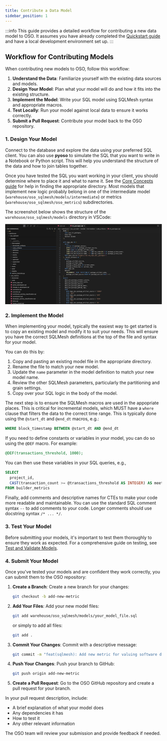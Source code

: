 ```yaml
---
title: Contribute a Data Model
sidebar_position: 1
---
```


:::info
This guide provides a detailed workflow for contributing a new data model to OSO. It assumes you have already completed the [Quickstart guide](../quickstart.md) and have a local development environment set up.
:::

## Workflow for Contributing Models

When contributing new models to OSO, follow this workflow:

1.  **Understand the Data**: Familiarize yourself with the existing data sources and models.
2.  **Design Your Model**: Plan what your model will do and how it fits into the existing structure.
3.  **Implement the Model**: Write your SQL model using SQLMesh syntax and appropriate macros.
4.  **Test Locally**: Run your model against local data to ensure it works correctly.
5.  **Submit a Pull Request**: Contribute your model back to the OSO repository.

### 1. Design Your Model

Connect to the database and explore the data using your preferred SQL client. You can also use **pyoso** to simulate the SQL that you want to write in a Notebook or Python script. This will help you understand the structure of the data and how to join tables together.

Once you have tested the SQL you want working in your client, you should determine where to place it and what to name it. See the [Core Concepts guide](../core-concepts.md#model-structure) for help in finding the appropriate directory. Most models that implement new logic probably belong in one of the intermediate model (`warehouse/oso_sqlmesh/models/intermediate`) or metrics (`warehouse/oso_sqlmesh/oso_metrics`) subdirectories.

The screenshot below shows the structure of the `warehouse/oso_sqlmesh/models` directory in VSCode:

![vscode-model.png](./vscode-model.png)

### 2. Implement the Model

When implementing your model, typically the easiest way to get started is to copy an existing model and modify it to suit your needs. This will ensure you have the correct SQLMesh definitions at the top of the file and syntax for your model.

You can do this by:

1.  Copy and pasting an existing model file in the appropriate directory.
2.  Rename the file to match your new model.
3.  Update the `name` parameter in the model definition to match your new model name.
4.  Review the other SQLMesh parameters, particularly the partitioning and grain settings.
5.  Copy over your SQL logic in the body of the model.

The next step is to ensure the SQLMesh macros are used in the appopriate places. This is critical for incremental models, which MUST have a `where` clause that filters the data to the correct time range. This is typically done using the `@start_dt` and `@end_dt` macros, e.g.:

```sql
WHERE block_timestamp BETWEEN @start_dt AND @end_dt
```

If you need to define constants or variables in your model, you can do so using the `@DEF` macro. For example:

```sql
@DEF(transactions_threshold, 1000);
```

You can then use these variables in your SQL queries, e.g.,

```sql
SELECT
  project_id,
  CAST(transaction_count >= @transactions_threshold AS INTEGER) AS meets_criteria
FROM builder_metrics
```

Finally, add comments and descriptive names for CTEs to make your code more readable and maintainable. You can use the standard SQL comment syntax `--` to add comments to your code. Longer comments should use docstring syntax `/* ... */`.

### 3. Test Your Model

Before submitting your models, it's important to test them thoroughly to ensure they work as expected. For a comprehensive guide on testing, see [Test and Validate Models](./test-and-validate-models.md).

### 4. Submit Your Model

Once you've tested your models and are confident they work correctly, you can submit them to the OSO repository:

1.  **Create a Branch**: Create a new branch for your changes:

    ```bash
    git checkout -b add-new-metric
    ```

2.  **Add Your Files**: Add your new model files:

    ```bash
    git add warehouse/oso_sqlmesh/models/your_model_file.sql
    ```

    or simply to add all files:

    ```bash
    git add .
    ```

3.  **Commit Your Changes**: Commit with a descriptive message:

    ```bash
    git commit -m "feat(sqlmesh): Add new metric for valuing software dependencies"
    ```

4.  **Push Your Changes**: Push your branch to GitHub:

    ```bash
    git push origin add-new-metric
    ```

5.  **Create a Pull Request**: Go to the OSO GitHub repository and create a pull request for your branch.

In your pull request description, include:

- A brief explanation of what your model does
- Any dependencies it has
- How to test it
- Any other relevant information

The OSO team will review your submission and provide feedback if needed.
